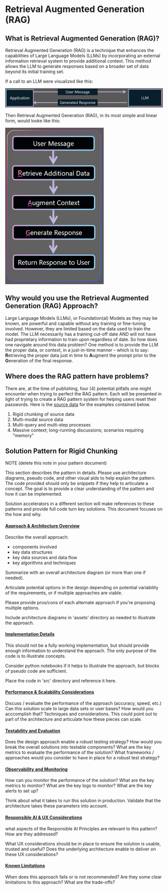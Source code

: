 # Retrieval Augmented Generation (RAG)

## What is Retrieval Augmented Generation (RAG)?

Retrieval Augmented Generation (RAG) is a technique that enhances the capabilities of Large Language Models (LLMs) by incorporating an external information retrieval system to provide additional context. This method allows the LLM to generate responses based on a broader set of data beyond its initial training set.

If a call to an LLM were visualized like this:

<p align="justify">
  <img src="./assets/simple_llm_app.png" alt="Basic LLM Interaction" width="800" />
</p>

Then Retrieval Augmented Generation (RAG), in its most simple and linear form, would looke like this:

<p align="justify">
  <img src="./assets/RAG_Overview.png" alt="simple_rag" height="500" />
</p>

## Why would you use the Retrieval Augmented Generation (RAG) Approach?

Large Language Models (LLMs), or Foundation(al) Models as they may be known, are powerful and capable without any training or fine-tuning involved. However, they are limited based on the data used to train the model. The LLM necessarily has a training cut-off date AND will not have had proprietary information to train upon regardless of date. So how does one navigate around this data problem? One method is to provide the LLM the proper data, or context, in a just-in-time manner - which is to say: **R**etrieving the proper data just in time to **A**ugment the prompt prior to the **G**eneration of the final response.

## Where does the RAG pattern have problems?

There are, at the time of publishing, four (4) potential pitfalls one might encounter when trying to perfect the RAG pattern. Each will be presented in light of trying to create a RAG pattern system for helping users reset their passwords. Here is the [source data](https://support.microsoft.com/en-us/account-billing/reset-your-work-or-school-password-using-security-info-23dde81f-08bb-4776-ba72-e6b72b9dda9e) for the examples contained below.

1. Rigid chunking of source data
2. Multi-modal source data
3. Multi-query and multi-step processes
4. Massive context; long-running discussions; scenarios requiring "memory"

## Solution Pattern for Rigid Chunking

NOTE (delete this note in your pattern document)

This section describes the pattern in details. Please use architecture diagrams, pseudo code, and other visual aids to help explain the pattern. The code provided should only be snippets if they help to articulate a concept. The goal is to provide a clear understanding of the pattern and how it can be implemented.

Solution accelerators in a different section will make references to these patterns and provide full code turn key solutions. This document focuses on the how and why.

#### <u>Approach & Architecture Overview</u>

Describe the overall approach:
- components involved
- key data structures
- key data sources and data flow
- key algorithms and techniques

Summarize with an overall architecture diagram (or more than one if needed).

Articulate potential options in the design depending on potential variability of the requirements, or if multiple approaches are viable.

Please provide pros/cons of each alternate approach if you're proposing multiple options.

Include architecture diagrams in 'assets' directory as needed to illustrate the approach.

#### <u>Implementation Details</u>

This should not be a fully working implementation, but should provide enough information to understand the approach. The only purpose of the code is to illustrate concepts.

Consider python notebooks if it helps to illustrate the approach, but blocks of pseudo code are sufficient.

Place the code in 'src' directory and reference it here.

#### <u>Performance & Scalability Considerations</u>

Discuss / evaluate the performance of the approach (accuracy, speed, etc.)
Can this solution scale to large data sets or user bases? How would you acccomplish that? Techniques and considerations. This could point out to part of the architecture and articulate how these pieces can scale.

#### <u>Testability and Evaluation</u>

Does the design approach enable a robust testing strategy?
How would you break the overall solutions into testable components?
What are the key metrics to evaluate the performance of the solution?
What frameworks / approaches would you consider to have in place for a robust test strategy?

#### <u>Observability and Monitoring</u>

How can you monitor the performance of the solution? What are the key metrics to monitor? What are the key logs to monitor? What are the key alerts to set up?

Think about what it takes to run this solution in production. Validate that the architecture takes these parameters into account.

#### <u>Responsible AI & UX Considerations</u>

what aspects of the Responsible AI Principles are relevant to this pattern? How are they addressed?

What UX considerations should be in place to ensure the solution is usable, trusted and useful? Does the underlying architecture enable to deliver on these UX considerations?

#### <u>Known Limitations</u>

When does this approach fails or is not recommended?
Are they some clear limitations to this approach? What are the trade-offs?